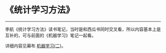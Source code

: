 # 《统计学习方法》
***
李航《统计学习方法》读书笔记，当时是和西瓜书同时交叉看，所以内容基本上是互补的，可与前面的《机器学习》笔记一起看。
  
详细内容见幕布 [机器学习(二)](https://www.mubucm.com/doc/NYJXFgcw8K)。